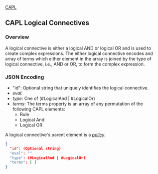 [CAPL](../capl.md)

## CAPL Logical Connectives

### Overview

A logical connective is either a logical AND or logical OR and is used to create complex expressions.  The either logical connective encodes and array of terms which either element in the array is joined by the type of logical connective, i.e., AND or OR, to form the complex expression.

### JSON Encoding

- "id": Optional string that uniquely identifies the logical connective.
- *eval*:
- *type*: One of (#LogicalAnd | #LogicalOr)
- *terms*: The terms property is an array of any permutation of the following CAPL elements:
  - Rule
  - Logical And
  - Logical OR

A logical connective's parent element is a *[policy](./policy.md)*.

```json
{
  "id": (Optional string)
  "eval": ""
  "type": (#LogicalAnd | #LogicalOr)
  "terms": [ ]
}
```
